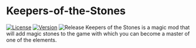 # Keepers-of-the-Stones
[![License](https://img.shields.io/badge/License-GPLv3-blue.svg?style=flat-square)](https://github.com/MagicalAlexey/Keepers-of-the-Stones/blob/main/LICENSE)
[![Version](https://img.shields.io/badge/License-GPLv3-blue.svg?style=flat-square)](https://www.curseforge.com/minecraft/mc-mods/keepers-of-the-stones/files)
![Release](https://img.shields.io/github/release-date/Hexagon-Studio/Keepers-of-the-Stones)
Keepers of the Stones is a magic mod that will add magic stones to the game with which you can become a master of one of the elements.
